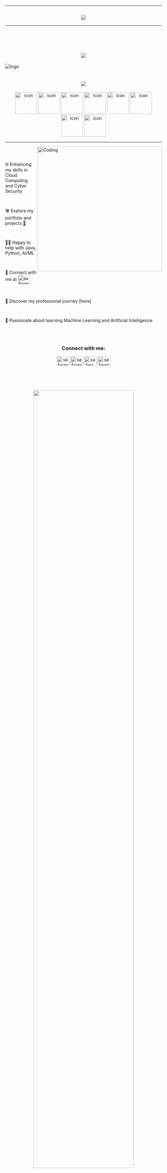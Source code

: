 <hr/>
<h2 align="center"><img src="Images/mobile-4.jfif"></h2>
<hr/>
<br><br>
<h1 align="center">
    <img src="https://readme-typing-svg.herokuapp.com?font=Sedan+SC&pause=1000&color=73AEF7&center=true&random=false&width=500&height=80&lines=Hello+!"/>
</h1>
<!--[![MasterHead](https://firebasestorage.googleapis.com/v0/b/flexi-coding.appspot.com/o/dempgi7-520f8d5f-63d4-4453-8822-dbc149ae27f8.gif?alt=media&token=91c0c7b2-93c3-4029-b011-1a8703c5730d)](https://rishavchanda.io)
-->
<img src="logo.png" alt="logo">

<h1 align="center">
    <img src="https://readme-typing-svg.herokuapp.com?font=Jost&pause=1000&center=true&random=false&width=435&lines=I'm+a+Fervent+AI+Developer!"/>
</h1>




<!--<p align="left"> <a href="https://x.com/SafwanNasir49" target="blank"><img src="https://img.shields.io/twitter/follow/Safwan Nasir?logo=twitter&style=for-the-badge" alt="SafwanNasir"  </p>-->

<div align="center">
  <img src="https://techstack-generator.vercel.app/java-icon.svg" alt="icon" width="70" height="70" />
  <img src="https://techstack-generator.vercel.app/python-icon.svg" alt="icon" width="70" height="70" />
    <img src="https://techstack-generator.vercel.app/js-icon.svg" alt="icon"width="70" height="70" />
    <img src="https://techstack-generator.vercel.app/mysql-icon.svg" alt="icon" width="70" height="70" />
    <img src="https://techstack-generator.vercel.app/prettier-icon.svg" alt="icon" width="70" height="70" />
  <img src="https://techstack-generator.vercel.app/github-icon.svg" alt="icon" width="70" height="70" />
  <img src="https://techstack-generator.vercel.app/aws-icon.svg" alt="icon" width="70" height="70" />
  <img src="https://techstack-generator.vercel.app/react-icon.svg" alt="icon" width="70" height="70" />
</div>
<hr/>


<img align="right" alt="Coding" width="400" src="https://user-images.githubusercontent.com/74038190/229223263-cf2e4b07-2615-4f87-9c38-e37600f8381a.gif">
<br><br>


🌐 Enhancing my skills in Cloud Computing and Cyber Security

<br>

🛠️ Explore my portfolio and projects <a href="https://safwannasir49.github.io/Portfolio" target="_blank">💼</a>





<br>

🧑‍🏫 Happy to help with Java, Python, AI/ML

<br>

📧 Connect with me at <a href="mailto:safwannasir49@gmail.com" target="blank">
    <img align="center" src="https://www.svgrepo.com/show/484206/mail.svg" alt="safwannasir49@gmail.com" height="30" width="40" />
</a>



<br>

📜 Discover my professional journey [here]

<br>

🌱 Passionate about learning Machine Learning and Artificial Intelligence


<br><br>

<h3 align="center">Connect with me:</h3>
<p align="center">
       <a href="mailto:safwannasir49@gmail.com" target="blank">
        <img align="center" src="https://www.svgrepo.com/show/484206/mail.svg" alt="safwannasir49@gmail.com" height="30" width="40" />
    </a>
    <a href="https://twitter.com/SafwanNasir49" target="blank">
        <img align="center" src="https://raw.githubusercontent.com/rahuldkjain/github-profile-readme-generator/master/src/images/icons/Social/twitter.svg" alt="safwannasir" height="30" width="40" />
    </a>
    <a href="https://linkedin.com/in/safwan-nasir-955745219" target="blank">
        <img align="center" src="https://raw.githubusercontent.com/rahuldkjain/github-profile-readme-generator/master/src/images/icons/Social/linked-in-alt.svg" alt="safwa_nasir_linkedln" height="30" width="40" />
    </a>
    <a href="https://instagram.com/safwan_nasir_" target="blank">
        <img align="center" src="https://raw.githubusercontent.com/rahuldkjain/github-profile-readme-generator/master/src/images/icons/Social/instagram.svg" alt="safwan_nasir_" height="30" width="40" />
    </a>
</p>


<br><br><br>
<!--
<img align="left" src="https://user-images.githubusercontent.com/65187002/144930161-2f783401-8d27-4fdf-a2f7-cc0ba32f1f1f.gif" width="21%" style="display:inline;">
<img align="right" src="https://user-images.githubusercontent.com/65187002/144930161-2f783401-8d27-4fdf-a2f7-cc0ba32f1f1f.gif" width="21%" style="display:inline;">
-->

<p align="center">
    <img src="https://user-images.githubusercontent.com/74038190/213910845-af37a709-8995-40d6-be59-724526e3c3d7.gif" width="80%">
</p>

<!--<img align="right" alt="Coding" width="400" src="https://user-images.githubusercontent.com/74038190/229223263-cf2e4b07-2615-4f87-9c38-e37600f8381a.gif">
<br>-->

<br><br><br>

<h1 align="center">Technical Stack</h1>
<div align="center">
</div>
<br>
<div style="display: flex; justify-content: center; align-items: center; flex-wrap: wrap; text-align: center;">
   <div align = "center">
        <h2 align="center">Languages</h2>
        <a href="https://www.python.org/" target="_blank" rel="noopener noreferrer nofollow">
            <img src="https://skillicons.dev/icons?i=python" alt="Python" style="width: 40px; height: 40px; margin: 5px;">
        </a>
        <a href="https://www.java.com/" target="_blank" rel="noopener noreferrer nofollow">
            <img src="https://skillicons.dev/icons?i=java" alt="Java" style="width: 40px; height: 40px; margin: 5px;">
        </a>
        <a href="https://flutter.dev/" target="_blank" rel="noopener noreferrer nofollow">
            <img src="https://skillicons.dev/icons?i=flutter" alt="Flutter" style="width: 40px; height: 40px; margin: 5px;">
        </a>
        <a href="https://dart.dev/" target="_blank" rel="noopener noreferrer nofollow">
            <img src="https://skillicons.dev/icons?i=dart" alt="Dart" style="width: 40px; height: 40px; margin: 5px;">
        </a>
        <a href="https://developer.mozilla.org/en-US/docs/Web/HTML" target="_blank" rel="noopener noreferrer nofollow">
            <img src="https://skillicons.dev/icons?i=html" alt="HTML5" style="width: 40px; height: 40px; margin: 5px;">
        </a>
        <a href="https://developer.mozilla.org/en-US/docs/Web/CSS" target="_blank" rel="noopener noreferrer nofollow">
            <img src="https://skillicons.dev/icons?i=css" alt="CSS3" style="width: 40px; height: 40px; margin: 5px;">
        </a>
        <a href="https://developer.mozilla.org/en-US/docs/Web/JavaScript" target="_blank" rel="noopener noreferrer nofollow">
            <img src="https://skillicons.dev/icons?i=javascript" alt="JavaScript" style="width: 40px; height: 40px; margin: 5px;">
        </a>
        <a href="https://www.cprogramming.com/" target="_blank" rel="noopener noreferrer nofollow">
            <img src="https://skillicons.dev/icons?i=c" alt="C Language" style="width: 40px; height: 40px; margin: 5px;">
        </a>
    </div>
        <div align="center">
   <h7>--</h7> 
</div>
        <div align="center">
            <a href="https://www.python.org/" target="_blank" rel="noopener noreferrer nofollow">
                <img src="https://img.shields.io/badge/Python-%233776AB.svg?style=for-the-badge&amp;logo=python&amp;logoColor=white" alt="Python">
            </a>
            <a href="https://www.java.com/" target="_blank" rel="noopener noreferrer nofollow">
                <img src="https://img.shields.io/badge/Java-%23FF5722.svg?style=for-the-badge&amp;logo=java&amp;logoColor=white" alt="Java">
            </a>
            <a href="https://flutter.dev/" target="_blank" rel="noopener noreferrer nofollow">
                <img src="https://img.shields.io/badge/Flutter-%2302569B.svg?style=for-the-badge&amp;logo=flutter&amp;logoColor=white" alt="Flutter">
            </a>
            <a href="https://dart.dev/" target="_blank" rel="noopener noreferrer nofollow">
                <img src="https://img.shields.io/badge/Dart-%230175C2.svg?style=for-the-badge&amp;logo=dart&amp;logoColor=white" alt="Dart">
            </a>
            <a href="https://developer.mozilla.org/en-US/docs/Web/HTML" target="_blank" rel="noopener noreferrer nofollow">
                <img src="https://img.shields.io/badge/HTML5-%23E34F26.svg?style=for-the-badge&amp;logo=html5&amp;logoColor=white" alt="HTML5">
            </a>
            <a href="https://developer.mozilla.org/en-US/docs/Web/CSS" target="_blank" rel="noopener noreferrer nofollow">
                <img src="https://img.shields.io/badge/CSS3-%231572B6.svg?style=for-the-badge&amp;logo=css3&amp;logoColor=white" alt="CSS3">
            </a>
            <a href="https://developer.mozilla.org/en-US/docs/Web/JavaScript" target="_blank" rel="noopener noreferrer nofollow">
                <img src="https://img.shields.io/badge/JavaScript-%23F7DF1E.svg?style=for-the-badge&amp;logo=javascript&amp;logoColor=white" alt="JavaScript">
            </a>
            <a href="https://www.cprogramming.com/" target="_blank" rel="noopener noreferrer nofollow">
                <img src="https://img.shields.io/badge/C-%2300599C.svg?style=for-the-badge&amp;logo=c&amp;logoColor=white" alt="C Language">
            </a>
    </div>
</div>
<hr/>
    <div align="center">
    <h2 align="center">Tools</h2>
    <a href="https://developer.android.com/studio" target="_blank" rel="noopener noreferrer nofollow">
        <img src="https://skillicons.dev/icons?i=androidstudio" alt="Android Studio" style="width: 40px; height: 40px; margin: 5px;">
    </a>
    <a href="https://www.jetbrains.com/idea/" target="_blank" rel="noopener noreferrer nofollow">
        <img src="https://skillicons.dev/icons?i=idea" alt="IntelliJ IDEA" style="width: 40px; height: 40px; margin: 5px;">
    </a>
    <a href="https://jupyter.org/" target="_blank" rel="noopener noreferrer nofollow">
        <img src="https://cdn.icon-icons.com/icons2/2667/PNG/512/jupyter_app_icon_161280.png" alt="Jupyter Notebook" style="width: 40px; height: 40px; margin: 5px;">
    </a>
    <a href="https://icon.icepanel.io/Technology/png-shadow-512/Atom.png" target="_blank" rel="noopener noreferrer nofollow">
        <img src="https://icon.icepanel.io/Technology/png-shadow-512/Atom.png" alt="Atom" style="width: 40px; height: 40px; margin: 5px;">
    </a>
    <a href="https://icon.icepanel.io/Technology/png-shadow-512/GitHub.png" target="_blank" rel="noopener noreferrer nofollow">
        <img src="https://icon.icepanel.io/Technology/png-shadow-512/GitHub.png" alt="GitHub" style="width: 40px; height: 40px; margin: 5px;">
    </a>
    <a href="https://code.visualstudio.com/" target="_blank" rel="noopener noreferrer nofollow">
        <img src="https://skillicons.dev/icons?i=vscode" alt="Visual Studio Code" style="width: 40px; height: 40px; margin: 5px;">
    </a>
    <a href="https://www.jetbrains.com/pycharm/" target="_blank" rel="noopener noreferrer nofollow">
        <img src="https://icon.icepanel.io/Technology/svg/PyCharm.svg" alt="PyCharm" style="width: 40px; height: 40px; margin: 5px;">
    </a>
        <a href="https://app.powerbi.com/singleSignOn?clientSideAuth=0&ru=https%3a%2f%2fapp.powerbi.com%2f%3fclientSideAuth%3d0%26noSignUpCheck%3d1" target="_blank" rel="noopener noreferrer nofollow">
        <img src="https://github.com/microsoft/PowerBI-Icons/blob/main/SVG/Power-BI.svg" alt="PowerBI" style="width: 40px; height: 40px; margin: 5px;">
    </a>
        <a href="https://www.microsoft.com/en-us/microsoft-365/powerpoint" target="_blank" rel="noopener noreferrer nofollow">
    <img src="https://github.com/sempostma/office365-icons/blob/master/svg/powerpoint.svg" alt="Microsoft PowerPoint" style="width: 40px; height: 40px; margin: 5px;">
</a>
        <a href="https://www.microsoft.com/en-us/microsoft-365/excel" target="_blank" rel="noopener noreferrer nofollow">
    <img src="https://github.com/sempostma/office365-icons/blob/master/svg/excel.svg" alt="Microsoft Excel" style="width: 40px; height: 40px; margin: 5px;">
</a>
<a href="https://www.microsoft.com/en-us/microsoft-365/word" target="_blank" rel="noopener noreferrer nofollow">
    <img src="https://github.com/sempostma/office365-icons/blob/master/svg/word.svg" alt="Microsoft Word" style="width: 40px; height: 40px; margin: 5px;">
</a>
    </div>
    <div align="center">
   <h7>--</h7> 
</div>
        <div align="center">
    <div align="center">
        <a href="https://developer.android.com/studio" target="_blank" rel="noopener noreferrer nofollow">
            <img src="https://img.shields.io/badge/Android%20Studio-%233DDC84.svg?style=for-the-badge&amp;logo=android-studio&amp;logoColor=white" alt="Android Studio">
        </a>
        <a href="https://www.jetbrains.com/idea/" target="_blank" rel="noopener noreferrer nofollow">
            <img src="https://img.shields.io/badge/IntelliJ%20IDEA-%23000000.svg?style=for-the-badge&amp;logo=intellij-idea&amp;logoColor=white" alt="IntelliJ IDEA">
        </a>
        <a href="https://jupyter.org/" target="_blank" rel="noopener noreferrer nofollow">
            <img src="https://img.shields.io/badge/Jupyter-%23F37626.svg?style=for-the-badge&amp;logo=jupyter&amp;logoColor=white" alt="Jupyter Notebook">
        </a>
        <a href="https://atom.io/" target="_blank" rel="noopener noreferrer nofollow">
            <img src="https://img.shields.io/badge/Atom-%2366595C.svg?style=for-the-badge&amp;logo=atom&amp;logoColor=white" alt="Atom">
        </a>
        <a href="https://github.com/" target="_blank" rel="noopener noreferrer nofollow">
            <img src="https://img.shields.io/badge/GitHub-%23181717.svg?style=for-the-badge&amp;logo=github&amp;logoColor=white" alt="GitHub">
        </a>
        <a href="https://code.visualstudio.com/" target="_blank" rel="noopener noreferrer nofollow">
            <img src="https://img.shields.io/badge/Visual%20Studio%20Code-%23007ACC.svg?style=for-the-badge&amp;logo=visual-studio-code&amp;logoColor=white" alt="Visual Studio Code">
        </a>
        <a href="https://www.jetbrains.com/pycharm/" target="_blank" rel="noopener noreferrer nofollow">
            <img src="https://img.shields.io/badge/PyCharm-%23000000.svg?style=for-the-badge&amp;logo=pycharm&amp;logoColor=white" alt="PyCharm">
        </a>
        <a href="https://powerbi.microsoft.com/" target="_blank" rel="noopener noreferrer nofollow">
    <img src="https://img.shields.io/badge/Power%20BI-F2C811.svg?style=for-the-badge&logo=power-bi&logoColor=black" alt="Power BI">
</a>
<a href="https://www.microsoft.com/en-us/microsoft-365/powerpoint" target="_blank" rel="noopener noreferrer nofollow">
    <img src="https://img.shields.io/badge/Microsoft%20PowerPoint-B7472A.svg?style=for-the-badge&logo=microsoft-powerpoint&logoColor=white" alt="Microsoft PowerPoint">
</a>
<a href="https://www.microsoft.com/en-us/microsoft-365/excel" target="_blank" rel="noopener noreferrer nofollow">
    <img src="https://img.shields.io/badge/Microsoft%20Excel-217346.svg?style=for-the-badge&logo=microsoft-excel&logoColor=white" alt="Microsoft Excel">
</a>
<a href="https://www.microsoft.com/en-us/microsoft-365/word" target="_blank" rel="noopener noreferrer nofollow">
    <img src="https://img.shields.io/badge/Microsoft%20Word-2B579A.svg?style=for-the-badge&logo=microsoft-word&logoColor=white" alt="Microsoft Word">
</a>
</div>
</div>
<hr/>
    <div align="center">
        <h2 align="center">Databases</h2>
        <a href="https://www.mysql.com/" target="_blank" rel="noopener noreferrer nofollow">
            <img src="https://skillicons.dev/icons?i=mysql" alt="MySQL" style="width: 40px; height: 40px; margin: 5px;">
        </a>
        <a href="https://www.mongodb.com/" target="_blank" rel="noopener noreferrer nofollow">
            <img src="https://skillicons.dev/icons?i=mongodb" alt="MongoDB" style="width: 40px; height: 40px; margin: 5px;">
        </a>
    </div>
        <div align="center">
    <div align="center">
        <a href="https://www.mysql.com/" target="_blank" rel="noopener noreferrer nofollow">
            <img src="https://img.shields.io/badge/MySQL-%2300758F.svg?style=for-the-badge&amp;logo=mysql&amp;logoColor=white" alt="MySQL">
        </a>
        <a href="https://www.mongodb.com/" target="_blank" rel="noopener noreferrer nofollow">
            <img src="https://img.shields.io/badge/MongoDB-%234EA94B.svg?style=for-the-badge&amp;logo=mongodb&amp;logoColor=white" alt="MongoDB">
        </a>
</div>
    </div>
</div>

<hr/>
<h2 align="center">Developer / Forums</h2>
<div align="center">
<a target="_blank" rel="noopener noreferrer nofollow" href="https://www.hackerrank.com/profile/safwannasir49">
    <img src="https://img.shields.io/badge/HackerRank-2EC866?style=for-the-badge&logo=hackerrank&logoColor=white" alt="HackerRank" />
</a>

<a target="_blank" rel="noopener noreferrer nofollow" href="https://leetcode.com/">
    <img src="https://img.shields.io/badge/LeetCode-FFA116?style=for-the-badge&logo=leetcode&logoColor=black" alt="LeetCode" />
</a>
<a target="_blank" rel="noopener noreferrer nofollow" href="https://www.geeksforgeeks.org/user/safwannasir49/?utm_source=geeksforgeeks&utm_medium=my_profile&utm_campaign=auth_user">
    <img src="https://img.shields.io/badge/GeeksforGeeks-0F9D58?style=for-the-badge&logo=geeksforgeeks&logoColor=white" alt="GeeksforGeeks" />
</a>
<a target="_blank" rel="noopener noreferrer nofollow" href="https://takeuforward.org/">
    <img src="https://img.shields.io/badge/Strivers-FF0000?style=for-the-badge&logo=strivers&logoColor=white" alt="Strivers" />
</a>
<a target="_blank" rel="noopener noreferrer nofollow" href="https://coderbyte.com/profile/safwannasir49">
    <img src="https://img.shields.io/badge/CoderByte-ADD8E6?style=for-the-badge&logo=coderbyte&logoColor=white" alt="CoderByte" />
</a>
<a target="_blank" rel="noopener noreferrer nofollow" href="https://app.codility.com/programmers/">
    <img src="https://img.shields.io/badge/Codility-black?style=for-the-badge" alt="Codility" />
</a>
</div>
<hr/>
  <div align="center">
        <h2 align="center">Machine Learning / Deep Learning</h2>
        <a href="https://scikit-learn.org/" target="_blank" rel="noopener noreferrer nofollow">
        <img src="https://icon.icepanel.io/Technology/svg/scikit-learn.svg" alt="Scikit-Learn" style="width: 38px; height: 38px; margin: 5px;">
    </a>
    <a href="https://www.tensorflow.org/" target="_blank" rel="noopener noreferrer nofollow">
        <img src="https://icon.icepanel.io/Technology/svg/TensorFlow.svg" alt="TensorFlow" style="width: 38px; height: 38px; margin: 5px;">
    </a>
    <a href="https://pytorch.org/" target="_blank" rel="noopener noreferrer nofollow">
        <img src="https://icon.icepanel.io/Technology/svg/PyTorch.svg" alt="PyTorch" style="width: 38px; height: 38px; margin: 5px;">
    </a>
    <a href="https://pandas.pydata.org/" target="_blank" rel="noopener noreferrer nofollow">
        <img src="https://icon.icepanel.io/Technology/svg/Pandas.svg" alt="Pandas" style="width: 38px; height: 38px; margin: 5px;">
    </a>
    <a href="https://numpy.org/" target="_blank" rel="noopener noreferrer nofollow">
        <img src="https://icon.icepanel.io/Technology/svg/NumPy.svg" alt="NumPy" style="width: 38px; height: 38px; margin: 5px;">
    </a>
    <a href="https://matplotlib.org/" target="_blank" rel="noopener noreferrer nofollow">
        <img src="https://icon.icepanel.io/Technology/svg/Matplotlib.svg" alt="Matplotlib" style="width: 38px; height: 38px; margin: 5px;">
    </a>
    <a href="https://opencv.org/" target="_blank" rel="noopener noreferrer nofollow">
        <img src="https://icon.icepanel.io/Technology/svg/OpenCV.svg" alt="OpenCV" style="width: 38px; height: 38px; margin: 5px;">
    </a>
    <a href="https://www.scipy.org/" target="_blank" rel="noopener noreferrer nofollow">
        <img src="https://icons.iconarchive.com/icons/simpleicons-team/simple/256/scipy-icon.png" alt="SciPy" style="width: 38px; height: 38px; margin: 5px;">
    </a>
       <a href="https://keras.io/" target="_blank" rel="noopener noreferrer nofollow">
        <img src="https://icon.icepanel.io/Technology/svg/Keras.svg" alt="Keras" style="width: 38px; height: 38px; margin: 5px;">
    </a>
    <a href="https://www.nltk.org/" target="_blank" rel="noopener noreferrer nofollow">
        <img src="https://miro.medium.com/v2/resize:fit:1400/1*-dNH8WI8Oy3etClaRvRCgw.png" alt="NLTK" style="width: 60px; height: 38px; margin: 5px;">
    </a>
  </div>
  <div align="center">
   <h7>--</h7> 
</div>
      <div align="center">
    <div style="margin: 20px;">
<a href="https://numpy.org/" target="_blank" rel="noopener noreferrer nofollow">
    <img src="https://img.shields.io/badge/NumPy-%23013243.svg?style=for-the-badge&logo=numpy&logoColor=white" alt="NumPy" style="height: 25px;">
</a><a href="https://pandas.pydata.org/" target="_blank" rel="noopener noreferrer nofollow">
    <img src="https://img.shields.io/badge/Pandas-%23150458.svg?style=for-the-badge&logo=pandas&logoColor=white" alt="Pandas" style="height: 25px;">
</a><a href="https://www.scipy.org/" target="_blank" rel="noopener noreferrer nofollow">
    <img src="https://img.shields.io/badge/SciPy-%230C5D8C.svg?style=for-the-badge&logo=scipy&logoColor=white" alt="SciPy" style="height: 25px;">
</a><a href="https://www.nltk.org/" target="_blank" rel="noopener noreferrer nofollow">
    <img src="https://img.shields.io/badge/NLTK-%2342B029.svg?style=for-the-badge&logo=nltk&logoColor=white" alt="NLTK" style="height: 25px;">
</a><a href="https://keras.io/" target="_blank" rel="noopener noreferrer nofollow">
    <img src="https://img.shields.io/badge/Keras-%23D00000.svg?style=for-the-badge&logo=Keras&logoColor=white" alt="Keras" style="height: 25px;">
</a><a href="https://matplotlib.org/" target="_blank" rel="noopener noreferrer nofollow">
    <img src="https://img.shields.io/badge/Matplotlib-%230076C6.svg?style=for-the-badge&logo=matplotlib&logoColor=white" alt="Matplotlib" style="height: 25px;">
</a><a href="https://scikit-learn.org/" target="_blank" rel="noopener noreferrer nofollow">
    <img src="https://img.shields.io/badge/Scikit--Learn-%234AB471.svg?style=for-the-badge&logo=scikit-learn&logoColor=white" alt="Scikit-Learn" style="height: 25px;">
</a><a href="https://pytorch.org/" target="_blank" rel="noopener noreferrer nofollow">
    <img src="https://img.shields.io/badge/PyTorch-%23EE4C2C.svg?style=for-the-badge&logo=PyTorch&logoColor=white" alt="PyTorch" style="height: 25px;">
</a><a href="https://www.tensorflow.org/" target="_blank" rel="noopener noreferrer nofollow">
    <img src="https://img.shields.io/badge/TensorFlow-%23FF6F00.svg?style=for-the-badge&logo=TensorFlow&logoColor=white" alt="TensorFlow" style="height: 25px;">
</a><a href="https://opencv.org/" target="_blank" rel="noopener noreferrer nofollow">
    <img src="https://img.shields.io/badge/OpenCV-%2312100E.svg?style=for-the-badge&logo=opencv&logoColor=white" alt="OpenCV" style="height: 25px;">
</a><a href="https://www.crummy.com/software/BeautifulSoup/" target="_blank" rel="noopener noreferrer nofollow">
    <img src="https://img.shields.io/badge/Beautiful%20Soup-%23FFD700.svg?style=for-the-badge&logo=BeautifulSoup&logoColor=white" alt="Beautiful Soup" style="height: 25px;">
</a><a href="https://docs.python-requests.org/" target="_blank" rel="noopener noreferrer nofollow">
    <img src="https://img.shields.io/badge/Requests-%2300CCFF.svg?style=for-the-badge&logo=python&logoColor=white" alt="Requests" style="height: 25px;">
</a>
</div>
    </div>
    <hr/> 
    <br>

<br>
<table border="0" style="margin-top:30px; border:0px; width: 100%;" class="mt-4">
<div align="center">
        <img src="Images/mobile-2.gif" alt="Octocat" style="width: 80%; max-width: 200px; height: auto;">
    </div>
    
<br>
<br>
<br>
<h2 align="center">Challenges</h2>
<h1 align="center">
 <img src="https://readme-typing-svg.herokuapp.com?font=Fira+Code&size=15&pause=1000&color=E9F3F7&center=true&vCenter=true&random=false&width=435&lines=Click+On+Badge+Icons+Below+%E2%AC%87%EF%B8%8F"/>
</h1>
<hr/>
 <div align="center">
        <h3>Languages</h3>
        <a href="https://github.com/safwannasir49/100-days-of-python" target="_blank" rel="noopener noreferrer nofollow">
    <img src="https://img.shields.io/badge/100%20Days%20of%20Python-%233776AB.svg?style=for-the-badge&logo=python&logoColor=white" alt="100 Days of Python" style="height: 25px;">
</a>
     <a href="https://github.com/safwannasir49/100-days-of-java" target="_blank" rel="noopener noreferrer nofollow">
    <img src="https://img.shields.io/badge/100%20Days%20of%20Java-%23F89820.svg?style=for-the-badge&logo=coffeescript&logoColor=white" alt="100 Days of Java" style="height: 25px;">
</a>
    </div>
    <br>
    <div align="center">
    <h3>Leetcode</h3>
<a href="https://github.com/yourusername/leetcode-75" target="_blank" rel="noopener noreferrer nofollow">
    <img src="https://img.shields.io/badge/Leetcode%2075-%23FFA500.svg?style=for-the-badge&logo=leetcode&logoColor=white" alt="Leetcode 75" style="height: 25px;">
</a><a href="https://github.com/yourusername/top-100-liked" target="_blank" rel="noopener noreferrer nofollow">
    <img src="https://img.shields.io/badge/Top%20100%20Liked-%238E44AD.svg?style=for-the-badge&logo=leetcode&logoColor=white" alt="Top 100 Liked" style="height: 25px;">
</a><a href="https://github.com/yourusername/top-interview-150" target="_blank" rel="noopener noreferrer nofollow">
    <img src="https://img.shields.io/badge/Top%20Interview%20150-%234CAF50.svg?style=for-the-badge&logo=leetcode&logoColor=white" alt="Top Interview 150" style="height: 25px;">
</a><a href="https://github.com/yourusername/30-days-of-pandas" target="_blank" rel="noopener noreferrer nofollow">
    <img src="https://img.shields.io/badge/30%20Days%20of%20Pandas-%231506F0.svg?style=for-the-badge&logo=pandas&logoColor=white" alt="30 Days of Pandas" style="height: 25px;">
</a><a href="https://github.com/yourusername/30-days-of-js" target="_blank" rel="noopener noreferrer nofollow">
    <img src="https://img.shields.io/badge/30%20Days%20of%20JS-%23F7DF1E.svg?style=for-the-badge&logo=javascript&logoColor=black" alt="30 Days of JS" style="height: 25px;">
</a>
    </div>
        <br>
<div align="center">
    <h3>100 Days</h3>
    <a href="https://github.com/yourusername/100-days-of-machine-learning" target="_blank" rel="noopener noreferrer nofollow">
    <img src="https://img.shields.io/badge/100%20Days%20of%20Machine%20Learning-%23FF6F00.svg?style=for-the-badge&logo=python&logoColor=white" alt="100 Days of Machine Learning" style="height: 25px;">
</a><a href="https://github.com/yourusername/100-days-of-web-development" target="_blank" rel="noopener noreferrer nofollow">
    <img src="https://img.shields.io/badge/100%20Days%20of%20Web%20Development-%2300ADD8.svg?style=for-the-badge&logo=html5&logoColor=white" alt="100 Days of Web Development" style="height: 25px;">
</a><a href="https://github.com/yourusername/100-days-of-data-analytics" target="_blank" rel="noopener noreferrer nofollow">
    <img src="https://img.shields.io/badge/100%20Days%20of%20Data%20Analytics-%2300BFFF.svg?style=for-the-badge&logo=python&logoColor=white" alt="100 Days of Data Analytics" style="height: 25px;">
</a>
</div>
<br><br><br>
<h3 align="center">
 <img src="https://readme-typing-svg.herokuapp.com?font=Fira+Code&size=15&pause=1000&color=E9F3F7&center=true&vCenter=true&random=false&width=435&lines=Thank+You+For+Inspecting+;My+Work+on+Challanges!+%F0%9F%98%84"/>
</h3>
<hr/>
    <br>
    <div>
        <br><br>
        <div>
            <img src="Images/tech.jpg">
        </div>
        <br><br>
<div align="center">
<h1 align="center">Machine Learning</h1>
<hr/>
<h1 align="center">
 <img src="https://readme-typing-svg.herokuapp.com?font=Fira+Code&size=15&pause=1000&color=E9F3F7&center=true&vCenter=true&random=false&width=435&lines=Click+On+Badge+Icons+Below+%E2%AC%87%EF%B8%8F"/>
</h1>
    </div>
        <br>
    <div align="center">
    <h2 align="center">Data Pre-Processing (Section - 1)</h2>
        <h4>Data Preprocessing in Python & R</h4>
<div align="center">
    <div style="margin-bottom: 20px;">
        <a href="https://github.com/safwannasir49/Data-Preprocessing-in-Python" target="_blank" rel="noopener noreferrer nofollow">
            <img src="https://img.shields.io/badge/Data%20Preprocessing%20in%20Python-%2300A859.svg?style=for-the-badge&logo=python&logoColor=white" alt="Data Preprocessing in Python" style="height: 25px; vertical-align: middle;">
        </a>
          <a href="https://github.com/safwannasir49/Data-Preprocessing-in-R-Studio" target="_blank" rel="noopener noreferrer nofollow">
            <img src="https://img.shields.io/badge/Data%20Preprocessing%20in%20R%20Studio-%23E67E22.svg?style=for-the-badge&logo=r&logoColor=white" alt="Data Preprocessing in R Studio" style="height: 25px; vertical-align: middle;">
        </a>
    </div>
</div>
<br><br><br>
    <h2 align="center">Regression (Section - 2)</h2>
<div align="center">

<!-- Simple Linear Regression -->
<div>
    <h4>Simple Linear Regression</h4>
    <a href="https://github.com/safwannasir49/Simple-Regression-in-Python" target="_blank" rel="noopener noreferrer nofollow">
        <img src="https://img.shields.io/badge/Simple%20Regression%20in%20Python-%23997DFF.svg?style=for-the-badge&logo=python&logoColor=white" alt="Simple Regression in Python" style="height: 25px; vertical-align: middle;">
    </a>
    <a href="https://github.com/safwannasir49/Simple-Regression-in-R-Studio" target="_blank" rel="noopener noreferrer nofollow">
        <img src="https://img.shields.io/badge/Simple%20Regression%20in%20R%20Studio-%23FF7E79.svg?style=for-the-badge&logo=r&logoColor=white" alt="Simple Regression in R Studio" style="height: 25px; vertical-align: middle;">
    </a>
</div>

<!-- Multiple Linear Regression -->
<div>
    <h4>Multiple Linear Regression</h4>
    <a href="https://github.com/safwannasir49/Multiple-Linear-Regression-in-Python" target="_blank" rel="noopener noreferrer nofollow">
        <img src="https://img.shields.io/badge/Multiple%20Linear%20Regression%20in%20Python-%2300A859.svg?style=for-the-badge&logo=python&logoColor=white" alt="Multiple Linear Regression in Python" style="height: 25px; vertical-align: middle;">
    </a>
    <a href="https://github.com/safwannasir49/Multiple-Linear-Regression-in-R-Studio" target="_blank" rel="noopener noreferrer nofollow">
        <img src="https://img.shields.io/badge/Multiple%20Linear%20Regression%20in%20R%20Studio-%23E67E22.svg?style=for-the-badge&logo=r&logoColor=white" alt="Multiple Linear Regression in R Studio" style="height: 25px; vertical-align: middle;">
    </a>
</div>

<!-- Polynomial Regression -->
<div>
    <h4>Polynomial Regression</h4>
    <a href="https://github.com/safwannasir49/Polynomial-Regression-in-Python" target="_blank" rel="noopener noreferrer nofollow">
        <img src="https://img.shields.io/badge/Polynomial%20Regression%20in%20Python-%2300BF6F.svg?style=for-the-badge&logo=python&logoColor=white" alt="Polynomial Regression in Python" style="height: 25px; vertical-align: middle;">
    </a>
    <a href="https://github.com/safwannasir49/Polynomial-Regression-in-R-Studio" target="_blank" rel="noopener noreferrer nofollow">
        <img src="https://img.shields.io/badge/Polynomial%20Regression%20in%20R%20Studio-%23FF6D3A.svg?style=for-the-badge&logo=r&logoColor=white" alt="Polynomial Regression in R Studio" style="height: 25px; vertical-align: middle;">
    </a>
</div>

<!-- Decision Tree Regression -->
<div>
    <h4>Decision Tree Regression</h4>
    <a href="https://github.com/safwannasir49/Decision-Tree-Regression-in-Python" target="_blank" rel="noopener noreferrer nofollow">
        <img src="https://img.shields.io/badge/Decision%20Tree%20Regression%20in%20Python-%23000000.svg?style=for-the-badge&logo=python&logoColor=white" alt="Decision Tree Regression in Python" style="height: 25px; vertical-align: middle;">
    </a>
    <a href="https://github.com/safwannasir49/Decision-Tree-Regression-in-R-Studio" target="_blank" rel="noopener noreferrer nofollow">
        <img src="https://img.shields.io/badge/Decision%20Tree%20Regression%20in%20R%20Studio-%234F5D75.svg?style=for-the-badge&logo=r&logoColor=white" alt="Decision Tree Regression in R Studio" style="height: 25px; vertical-align: middle;">
    </a>
</div>

<!-- Random Forest Regression -->
<div>
    <h4>Random Forest Regression</h4>
    <a href="https://github.com/safwannasir49/Random-Forest-Regression-in-Python" target="_blank" rel="noopener noreferrer nofollow">
        <img src="https://img.shields.io/badge/Random%20Forest%20Regression%20in%20Python-%23FF3C38.svg?style=for-the-badge&logo=python&logoColor=white" alt="Random Forest Regression in Python" style="height: 25px; vertical-align: middle;">
    </a>
    <a href="https://github.com/safwannasir49/Random-Forest-Regression-in-R-Studio" target="_blank" rel="noopener noreferrer nofollow">
        <img src="https://img.shields.io/badge/Random%20Forest%20Regression%20in%20R%20Studio-%23A155B9.svg?style=for-the-badge&logo=r&logoColor=white" alt="Random Forest Regression in R Studio" style="height: 25px; vertical-align: middle;">
    </a>
</div>

<!-- Regression Model Selection -->
<div>
    <h4>Regression Model Selection</h4>
    <a href="https://github.com/safwannasir49/Regression-Model-Selection-in-Python" target="_blank" rel="noopener noreferrer nofollow">
        <img src="https://img.shields.io/badge/Regression%20Model%20Selection%20in%20Python-%2332C1CD.svg?style=for-the-badge&logo=python&logoColor=white" alt="Regression Model Selection in Python" style="height: 25px; vertical-align: middle;">
    </a>
    <a href="https://github.com/safwannasir49/Regression-Model-Selection-in-R-Studio" target="_blank" rel="noopener noreferrer nofollow">
        <img src="https://img.shields.io/badge/Regression%20Model%20Selection%20in%20R%20Studio-%23EE8434.svg?style=for-the-badge&logo=r&logoColor=white" alt="Regression Model Selection in R Studio" style="height: 25px; vertical-align: middle;">
    </a>
</div>

</div><!-- Support Vector Regression (SVR) -->
<div>
    <h4>Support Vector Regression (SVR)</h4>
    <a href="https://github.com/safwannasir49/SVR-in-Python" target="_blank" rel="noopener noreferrer nofollow">
        <img src="https://img.shields.io/badge/SVR%20in%20Python-%23F4A259.svg?style=for-the-badge&logo=python&logoColor=white" alt="SVR in Python" style="height: 25px; vertical-align: middle;">
    </a>
    <a href="https://github.com/safwannasir49/SVR-in-R-Studio" target="_blank" rel="noopener noreferrer nofollow">
        <img src="https://img.shields.io/badge/SVR%20in%20R%20Studio-%2389D329.svg?style=for-the-badge&logo=r&logoColor=white" alt="SVR in R Studio" style="height: 25px; vertical-align: middle;">
    </a>
</div>
<br><br><br><br>
<h2 align="center">Classification (Section - 3)</h2>
<!-- Logistic Regression -->
<div>
    <h4>Logistic Regression</h4>
    <a href="https://github.com/safwannasir49/Logistic-Regression-in-Python" target="_blank" rel="noopener noreferrer nofollow">
        <img src="https://img.shields.io/badge/Logistic%20Regression%20in%20Python-%234CAF50.svg?style=for-the-badge&logo=python&logoColor=white" alt="Logistic Regression in Python" style="height: 25px; vertical-align: middle;">
    </a>
    <a href="https://github.com/safwannasir49/Logistic-Regression-in-R-Studio" target="_blank" rel="noopener noreferrer nofollow">
        <img src="https://img.shields.io/badge/Logistic%20Regression%20in%20R%20Studio-%23E91E63.svg?style=for-the-badge&logo=r&logoColor=white" alt="Logistic Regression in R Studio" style="height: 25px; vertical-align: middle;">
    </a>
</div>
<!-- Decision Tree Classification -->
<div>
    <h4>Decision Tree Classification</h4>
    <a href="https://github.com/safwannasir49/Decision-Tree-Classification-in-Python" target="_blank" rel="noopener noreferrer nofollow">
        <img src="https://img.shields.io/badge/Decision%20Tree%20Classification%20in%20Python-%23008000.svg?style=for-the-badge&logo=python&logoColor=white" alt="Decision Tree Classification in Python" style="height: 25px; vertical-align: middle;">
    </a>
    <a href="https://github.com/safwannasir49/Decision-Tree-Classification-in-R-Studio" target="_blank" rel="noopener noreferrer nofollow">
        <img src="https://img.shields.io/badge/Decision%20Tree%20Classification%20in%20R%20Studio-%23FF4500.svg?style=for-the-badge&logo=r&logoColor=white" alt="Decision Tree Classification in R Studio" style="height: 25px; vertical-align: middle;">
    </a>
</div>

<!-- Random Forest Classification -->
<div>
    <h4>Random Forest Classification</h4>
    <a href="https://github.com/safwannasir49/Random-Forest-Classification-in-Python" target="_blank" rel="noopener noreferrer nofollow">
        <img src="https://img.shields.io/badge/Random%20Forest%20Classification%20in%20Python-%234B0082.svg?style=for-the-badge&logo=python&logoColor=white" alt="Random Forest Classification in Python" style="height: 25px; vertical-align: middle;">
    </a>
    <a href="https://github.com/safwannasir49/Random-Forest-Classification-in-R-Studio" target="_blank" rel="noopener noreferrer nofollow">
        <img src="https://img.shields.io/badge/Random%20Forest%20Classification%20in%20R%20Studio-%23DC143C.svg?style=for-the-badge&logo=r&logoColor=white" alt="Random Forest Classification in R Studio" style="height: 25px; vertical-align: middle;">
    </a>
</div>
<!-- Kernel SVM -->
<div>
    <h4>Kernel SVM</h4>
    <a href="https://github.com/safwannasir49/Kernel-SVM-in-Python" target="_blank" rel="noopener noreferrer nofollow">
        <img src="https://img.shields.io/badge/Kernel%20SVM%20in%20Python-%23008080.svg?style=for-the-badge&logo=python&logoColor=white" alt="Kernel SVM in Python" style="height: 25px; vertical-align: middle;">
    </a>
    <a href="https://github.com/safwannasir49/Kernel-SVM-in-R-Studio" target="_blank" rel="noopener noreferrer nofollow">
        <img src="https://img.shields.io/badge/Kernel%20SVM%20in%20R%20Studio-%232E8B57.svg?style=for-the-badge&logo=r&logoColor=white" alt="Kernel SVM in R Studio" style="height: 25px; vertical-align: middle;">
    </a>
</div>

<!-- Naive Bayes -->
<div>
    <h4>Naive Bayes</h4>
    <a href="https://github.com/safwannasir49/Naive-Bayes-in-Python" target="_blank" rel="noopener noreferrer nofollow">
        <img src="https://img.shields.io/badge/Naive%20Bayes%20in%20Python-%23DA70D6.svg?style=for-the-badge&logo=python&logoColor=white" alt="Naive Bayes in Python" style="height: 25px; vertical-align: middle;">
    </a>
    <a href="https://github.com/safwannasir49/Naive-Bayes-in-R-Studio" target="_blank" rel="noopener noreferrer nofollow">
        <img src="https://img.shields.io/badge/Naive%20Bayes%20in%20R%20Studio-%238B008B.svg?style=for-the-badge&logo=r&logoColor=white" alt="Naive Bayes in R Studio" style="height: 25px; vertical-align: middle;">
    </a>
</div>

<!-- K-Nearest Neighbors (KNN) -->
<div>
    <h4>K-Nearest Neighbors (KNN)</h4>
    <a href="https://github.com/safwannasir49/KNN-in-Python" target="_blank" rel="noopener noreferrer nofollow">
        <img src="https://img.shields.io/badge/KNN%20in%20Python-%237B68EE.svg?style=for-the-badge&logo=python&logoColor=white" alt="KNN in Python" style="height: 25px; vertical-align: middle;">
    </a>
    <a href="https://github.com/safwannasir49/KNN-in-R-Studio" target="_blank" rel="noopener noreferrer nofollow">
        <img src="https://img.shields.io/badge/KNN%20in%20R%20Studio-%233C69E7.svg?style=for-the-badge&logo=r&logoColor=white" alt="KNN in R Studio" style="height: 25px; vertical-align: middle;">
    </a>
</div>

<!-- Support Vector Machine (SVM) -->
<div>
    <h4>Support Vector Machine (SVM)</h4>
    <a href="https://github.com/safwannasir49/SVM-in-Python" target="_blank" rel="noopener noreferrer nofollow">
        <img src="https://img.shields.io/badge/SVM%20in%20Python-%23FF6347.svg?style=for-the-badge&logo=python&logoColor=white" alt="SVM in Python" style="height: 25px; vertical-align: middle;">
    </a>
    <a href="https://github.com/safwannasir49/SVM-in-R-Studio" target="_blank" rel="noopener noreferrer nofollow">
        <img src="https://img.shields.io/badge/SVM%20in%20R%20Studio-%238A2BE2.svg?style=for-the-badge&logo=r&logoColor=white" alt="SVM in R Studio" style="height: 25px; vertical-align: middle;">
    </a>
</div>
<br><br><br><br>
<h2 align="center">Clustering (Section - 4)</h2>
<div align="center">

<!-- K-Means Clustering -->
<div>
    <h4>K-Means Clustering</h4>
    <a href="https://github.com/safwannasir49/K-Means-Clustering-in-Python" target="_blank" rel="noopener noreferrer nofollow">
        <img src="https://img.shields.io/badge/K%20Means%20Clustering%20in%20Python-%23FFD700.svg?style=for-the-badge&logo=python&logoColor=white" alt="K Means Clustering in Python" style="height: 25px; vertical-align: middle;">
    </a>
    <a href="https://github.com/safwannasir49/K-Means-Clustering-in-R-Studio" target="_blank" rel="noopener noreferrer nofollow">
        <img src="https://img.shields.io/badge/K%20Means%20Clustering%20in%20R%20Studio-%23FF4500.svg?style=for-the-badge&logo=r&logoColor=white" alt="K Means Clustering in R Studio" style="height: 25px; vertical-align: middle;">
    </a>
</div>

<!-- Hierarchical Clustering -->
<div>
    <h4>Hierarchical Clustering</h4>
    <a href="https://github.com/safwannasir49/Hierarchical-Clustering-in-Python" target="_blank" rel="noopener noreferrer nofollow">
        <img src="https://img.shields.io/badge/Hierarchical%20Clustering%20in%20Python-%234B0082.svg?style=for-the-badge&logo=python&logoColor=white" alt="Hierarchical Clustering in Python" style="height: 25px; vertical-align: middle;">
    </a>
    <a href="https://github.com/safwannasir49/Hierarchical-Clustering-in-R-Studio" target="_blank" rel="noopener noreferrer nofollow">
        <img src="https://img.shields.io/badge/Hierarchical%20Clustering%20in%20R%20Studio-%23DC143C.svg?style=for-the-badge&logo=r&logoColor=white" alt="Hierarchical Clustering in R Studio" style="height: 25px; vertical-align: middle;">
    </a>
</div>

</div>
<br><br><br><br>
<h2 align="center">Association Rule Learning (Section - 5)</h2>
<div align="center">

<!-- Apriori -->
<div>
    <h4>Apriori</h4>
    <a href="https://github.com/safwannasir49/Apriori-in-Python" target="_blank" rel="noopener noreferrer nofollow">
        <img src="https://img.shields.io/badge/Apriori%20in%20Python-%23008000.svg?style=for-the-badge&logo=python&logoColor=white" alt="Apriori in Python" style="height: 25px; vertical-align: middle;">
    </a>
    <a href="https://github.com/safwannasir49/Apriori-in-R-Studio" target="_blank" rel="noopener noreferrer nofollow">
        <img src="https://img.shields.io/badge/Apriori%20in%20R%20Studio-%23006400.svg?style=for-the-badge&logo=r&logoColor=white" alt="Apriori in R Studio" style="height: 25px; vertical-align: middle;">
    </a>
</div>

<!-- Eclat -->
<div>
    <h4>Eclat</h4>
    <a href="https://github.com/safwannasir49/Eclat-in-Python" target="_blank" rel="noopener noreferrer nofollow">
        <img src="https://img.shields.io/badge/Eclat%20in%20Python-%23B22222.svg?style=for-the-badge&logo=python&logoColor=white" alt="Eclat in Python" style="height: 25px; vertical-align: middle;">
    </a>
    <a href="https://github.com/safwannasir49/Eclat-in-R-Studio" target="_blank" rel="noopener noreferrer nofollow">
        <img src="https://img.shields.io/badge/Eclat%20in%20R%20Studio-%23A52A2A.svg?style=for-the-badge&logo=r&logoColor=white" alt="Eclat in R Studio" style="height: 25px; vertical-align: middle;">
    </a>
</div>

</div>
<br><br><br><br>
<h2 align="center">Reinforcement Learning (Section - 6)</h2>
<div align="center">

<!-- Upper Confidence Bound (UCB) -->
<div>
    <h4>Upper Confidence Bound (UCB)</h4>
    <a href="https://github.com/safwannasir49/UCB-in-Python" target="_blank" rel="noopener noreferrer nofollow">
        <img src="https://img.shields.io/badge/UCB%20in%20Python-%23DAA520.svg?style=for-the-badge&logo=python&logoColor=white" alt="UCB in Python" style="height: 25px; vertical-align: middle;">
    </a>
    <a href="https://github.com/safwannasir49/UCB-in-R-Studio" target="_blank" rel="noopener noreferrer nofollow">
        <img src="https://img.shields.io/badge/UCB%20in%20R%20Studio-%238B4513.svg?style=for-the-badge&logo=r&logoColor=white" alt="UCB in R Studio" style="height: 25px; vertical-align: middle;">
    </a>
</div>

<!-- Thompson Sampling -->
<div>
    <h4>Thompson Sampling</h4>
    <a href="https://github.com/safwannasir49/Thompson-Sampling-in-Python" target="_blank" rel="noopener noreferrer nofollow">
        <img src="https://img.shields.io/badge/Thompson%20Sampling%20in%20Python-%23CD5C5C.svg?style=for-the-badge&logo=python&logoColor=white" alt="Thompson Sampling in Python" style="height: 25px; vertical-align: middle;">
    </a>
    <a href="https://github.com/safwannasir49/Thompson-Sampling-in-R-Studio" target="_blank" rel="noopener noreferrer nofollow">
        <img src="https://img.shields.io/badge/Thompson%20Sampling%20in%20R%20Studio-%23D2691E.svg?style=for-the-badge&logo=r&logoColor=white" alt="Thompson Sampling in R Studio" style="height: 25px; vertical-align: middle;">
    </a>
</div>
<br>
</div>
<br><br>
</div>
<h3 align="center">
 <img src="https://readme-typing-svg.herokuapp.com?font=Fira+Code&size=15&pause=1000&color=E9F3F7&center=true&vCenter=true&random=false&width=435&lines=Thank+You+For+Inspecting+;My+Work+on+Machine+Learning!+%F0%9F%98%84"/>
</h3>
<hr/>
 <br><br>
 <div>
     <img src="Images/got.jpg">
 </div>
 <br><br>
 <hr/>
 <br><br><br>
 <h1 align="center">Data Science</h1>
 <h1 align="center">
 <img src="https://readme-typing-svg.herokuapp.com?font=Fira+Code&size=15&pause=1000&color=E9F3F7&center=true&vCenter=true&random=false&width=435&lines=Click+On+Badge+Icons+Below+%E2%AC%87%EF%B8%8F"/>
</h1>
 <hr/>
 <br>
 <div>
<!-- Section - 1 Feilf Of data Science -->
<div align = "center">
    <h3 align="center">Feild of Data Science (Section - 1)</h3>
    <br>
    <a href="https://github.com/safwannasir49/Field-of-Data-Science" target="_blank" rel="noopener noreferrer nofollow">
        <img src="https://img.shields.io/badge/various%20data%20science%20discipline-%234CAF50.svg?style=for-the-badge&logo=python&logoColor=white" alt="Field of Data Science" style="height: 25px; vertical-align: middle;">
    </a>
    <a href="https://github.com/safwannasir49/Field-of-Data-Science" target="_blank" rel="noopener noreferrer nofollow">
        <img src="https://img.shields.io/badge/Connecting%20Data%20Science%20Disciplines-%23FFC107.svg?style=for-the-badge&logo=python&logoColor=white" alt="Connecting Data Science Disciplines" style="height: 25px; vertical-align: middle;">
    </a>
    <a href="https://github.com/safwannasir49/Field-of-Data-Science" target="_blank" rel="noopener noreferrer nofollow">
        <img src="https://img.shields.io/badge/Benefits%20of%20Each%20Discipline-%23FF5722.svg?style=for-the-badge&logo=python&logoColor=white" alt="Benefits of Each Discipline" style="height: 25px; vertical-align: middle;">
    </a>
    <a href="https://github.com/safwannasir49/Field-of-Data-Science" target="_blank" rel="noopener noreferrer nofollow">
        <img src="https://img.shields.io/badge/Popular%20Data%20Science%20Techniques-%239C27B0.svg?style=for-the-badge&logo=python&logoColor=white" alt="Popular Data Science Techniques" style="height: 25px; vertical-align: middle;">
    </a>
    <a href="https://github.com/safwannasir49/Field-of-Data-Science" target="_blank" rel="noopener noreferrer nofollow">
        <img src="https://img.shields.io/badge/Popular%20Data%20Science%20Tools-%23007BFF.svg?style=for-the-badge&logo=python&logoColor=white" alt="Popular Data Science Tools" style="height: 25px; vertical-align: middle;">
    </a>
    <a href="https://github.com/safwannasir49/Field-of-Data-Science" target="_blank" rel="noopener noreferrer nofollow">
        <img src="https://img.shields.io/badge/Debunking%20Common%20Misconceptions-%23E91E63.svg?style=for-the-badge&logo=python&logoColor=white" alt="Debunking Common Misconceptions" style="height: 25px; vertical-align: middle;">
    </a>
</div>
<br><br><br>
<!-- Section - 2 Probability -->
<h3 align = "center">Probability (Section-2)</h3>

<div align = "center">
    <a href="https://github.com/safwannasir49/Field-of-Data-Science" target="_blank" rel="noopener noreferrer nofollow">
        <img src="https://img.shields.io/badge/Introduction-%234CAF50.svg?style=for-the-badge&logo=python&logoColor=white" alt="Introduction" style="height: 25px; vertical-align: middle;">
    </a>
    <a href="https://github.com/safwannasir49/Field-of-Data-Science" target="_blank" rel="noopener noreferrer nofollow">
        <img src="https://img.shields.io/badge/Combinatorics-%23FFC107.svg?style=for-the-badge&logo=python&logoColor=white" alt="Combinatorics" style="height: 25px; vertical-align: middle;">
    </a>
    <a href="https://github.com/safwannasir49/Field-of-Data-Science" target="_blank" rel="noopener noreferrer nofollow">
        <img src="https://img.shields.io/badge/Bayesian%20Inference-%23FF5722.svg?style=for-the-badge&logo=python&logoColor=white" alt="Bayesian Inference" style="height: 25px; vertical-align: middle;">
    </a>
    <a href="https://github.com/safwannasir49/Field-of-Data-Science" target="_blank" rel="noopener noreferrer nofollow">
        <img src="https://img.shields.io/badge/Probability%20in%20Other%20Fields-%239C27B0.svg?style=for-the-badge&logo=python&logoColor=white" alt="Probability in Other Fields" style="height: 25px; vertical-align: middle;">
    </a>
</div>

<br><br>
<!-- Section - 3 Statistics -->
<h3 align="center">Statistics (Section - 3)</h3>

<div align="center">
    <a href="https://github.com/safwannasir49/Field-of-Data-Science" target="_blank" rel="noopener noreferrer nofollow">
        <img src="https://img.shields.io/badge/Descriptive%20Statistics-%234CAF50.svg?style=for-the-badge&logo=python&logoColor=white" alt="Descriptive Statistics" style="height: 25px; vertical-align: middle;">
    </a>
    <a href="https://github.com/safwannasir49/Field-of-Data-Science" target="_blank" rel="noopener noreferrer nofollow">
        <img src="https://img.shields.io/badge/Practical%20Example:%20Descriptive%20Statistics-%23FFC107.svg?style=for-the-badge&logo=python&logoColor=white" alt="Practical Example: Descriptive Statistics" style="height: 25px; vertical-align: middle;">
    </a>
    <a href="https://github.com/safwannasir49/Field-of-Data-Science" target="_blank" rel="noopener noreferrer nofollow">
        <img src="https://img.shields.io/badge/Inferential%20Statistics%20Fundamentals-%23FF5722.svg?style=for-the-badge&logo=python&logoColor=white" alt="Inferential Statistics Fundamentals" style="height: 25px; vertical-align: middle;">
    </a>
    <a href="https://github.com/safwannasir49/Field-of-Data-Science" target="_blank" rel="noopener noreferrer nofollow">
        <img src="https://img.shields.io/badge/Confidence%20Intervals-%239C27B0.svg?style=for-the-badge&logo=python&logoColor=white" alt="Confidence Intervals" style="height: 25px; vertical-align: middle;">
    </a>
    <a href="https://github.com/safwannasir49/Field-of-Data-Science" target="_blank" rel="noopener noreferrer nofollow">
        <img src="https://img.shields.io/badge/Practical%20Example:%20Inferential%20Statistics-%23007BFF.svg?style=for-the-badge&logo=python&logoColor=white" alt="Practical Example: Inferential Statistics" style="height: 25px; vertical-align: middle;">
    </a>
    <a href="https://github.com/safwannasir49/Field-of-Data-Science" target="_blank" rel="noopener noreferrer nofollow">
        <img src="https://img.shields.io/badge/Hypothesis%20Testing-%23E91E63.svg?style=for-the-badge&logo=python&logoColor=white" alt="Hypothesis Testing" style="height: 25px; vertical-align: middle;">
    </a>
    <a href="https://github.com/safwannasir49/Field-of-Data-Science" target="_blank" rel="noopener noreferrer nofollow">
        <img src="https://img.shields.io/badge/Practical%20Example:%20Hypothesis%20Testing-%23FF9800.svg?style=for-the-badge&logo=python&logoColor=white" alt="Practical Example: Hypothesis Testing" style="height: 25px; vertical-align: middle;">
    </a>
</div>

<br><br>
<!-- Section - 4 Python -->
<h3 align="center">Python (Section - 4)</h3>
<div align="center">
    <a href="https://github.com/safwannasir49/Python" target="_blank" rel="noopener noreferrer nofollow">
        <img src="https://img.shields.io/badge/Python-%23FFD700.svg?style=for-the-badge&logo=python&logoColor=white" alt="Python" style="height: 25px; vertical-align: middle;">
    </a>
</div>

<!-- Section - 5 Advanced Statistical Methods -->
<h3 align="center">Advanced Statistical Methods (Section - 5)</h3>
<div align="center">
    <a href="https://github.com/safwannasir49/Advanced-Statistical-Methods" target="_blank" rel="noopener noreferrer nofollow">
        <img src="https://img.shields.io/badge/Advanced%20Statistical%20Methods-%234CAF50.svg?style=for-the-badge&logo=github&logoColor=white" alt="Advanced Statistical Methods" style="height: 25px; vertical-align: middle;">
    </a>
</div>

<!-- Section - 6 Mathematics -->
<h3 align="center">Mathematics (Section - 6)</h3>
<div align="center">
    <a href="https://github.com/safwannasir49/Mathematics" target="_blank" rel="noopener noreferrer nofollow">
        <img src="https://img.shields.io/badge/Mathematics-%237B68EE.svg?style=for-the-badge&logo=github&logoColor=white" alt="Mathematics" style="height: 25px; vertical-align: middle;">
    </a>
</div>

<!-- Section - 7 Deep Learning -->
<h3 align="center">Deep Learning (Section - 7)</h3>
<div align="center">
    <a href="https://github.com/safwannasir49/Deep-Learning" target="_blank" rel="noopener noreferrer nofollow">
        <img src="https://img.shields.io/badge/Deep%20Learning-%23FF7E79.svg?style=for-the-badge&logo=github&logoColor=white" alt="Deep Learning" style="height: 25px; vertical-align: middle;">
    </a>
</div>

<!-- Section - 8 Software Integration -->
<h3 align="center">Software Integration (Section - 8)</h3>
<div align="center">
    <a href="https://github.com/safwannasir49/Software-Integration" target="_blank" rel="noopener noreferrer nofollow">
        <img src="https://img.shields.io/badge/Software%20Integration-%23DAA520.svg?style=for-the-badge&logo=github&logoColor=white" alt="Software Integration" style="height: 25px; vertical-align: middle;">
    </a>
</div>
<h3 align="center">
 <img src="https://readme-typing-svg.herokuapp.com?font=Fira+Code&size=15&pause=1000&color=E9F3F7&center=true&vCenter=true&random=false&width=435&lines=Thank+You+For+Inspecting+;My+Work+on+Data+Science!+%F0%9F%98%84"/>
</h3>
<hr/>
<br><br><br>
 <div align="center">
 <h2>Data Analytics</h2>
     <h1 align="center">
 <img src="https://readme-typing-svg.herokuapp.com?font=Fira+Code&size=15&pause=1000&color=E9F3F7&center=true&vCenter=true&random=false&width=435&lines=Click+On+Badge+Icons+Below+%E2%AC%87%EF%B8%8F"/>
</h1>
 <hr/>
     <br>
     <h3>Data Frames & Datasets, Series and Columns, Index & Sorting, Filetring Data Frames (Section-1)</h3>
     <br>
     <div style="text-align: center;">
    <a href="https://github.com/safwannasir49/Field-of-Data-Science" target="_blank" rel="noopener noreferrer nofollow">
        <img src="https://img.shields.io/badge/DataFrames%20%26%20Datasets-%233776AB.svg?style=for-the-badge&logo=python&logoColor=white" alt="DataFrames & Datasets" style="height: 25px; vertical-align: middle;">
    </a>
    <a href="https://github.com/safwannasir49/Field-of-Data-Science" target="_blank" rel="noopener noreferrer nofollow">
        <img src="https://img.shields.io/badge/Series%20and%20Columns-%234CAF50.svg?style=for-the-badge&logo=python&logoColor=white" alt="Series and Columns" style="height: 25px; vertical-align: middle;">
    </a>
    <a href="https://github.com/safwannasir49/Field-of-Data-Science" target="_blank" rel="noopener noreferrer nofollow">
        <img src="https://img.shields.io/badge/Index%20%26%20Sorting-%23FFC107.svg?style=for-the-badge&logo=python&logoColor=white" alt="Index & Sorting" style="height: 25px; vertical-align: middle;">
    </a>
    <a href="https://github.com/safwannasir49/Field-of-Data-Science" target="_blank" rel="noopener noreferrer nofollow">
        <img src="https://img.shields.io/badge/Filtering%20Data%20Frames-%23FF5722.svg?style=for-the-badge&logo=python&logoColor=white" alt="Filtering Data Frames" style="height: 25px; vertical-align: middle;">
    </a>
</div>
         <br><br><br>
</div>
<h3 align="center">
 <img src="https://readme-typing-svg.herokuapp.com?font=Fira+Code&size=15&pause=1000&color=E9F3F7&center=true&vCenter=true&random=false&width=435&lines=Thank+You+For+Inspecting+;My+Work+on+Data+Analytics!+%F0%9F%98%84"/>
</h3>
     <hr/>
     <br><br><br>
<div align="center">
    <img src="Images/get.gif" style="width: 80%; max-width: 200px; height: auto;">
</div>
 <br><br><br>
 <!--
<div align="center" >
    <img src="Images/saf.jpg">
</div>
 <br><br>
 </div>
 -->
<h2>Curated DSA List</h2>
<hr/>
<div align="center">
<a href="https://leetcode.com/problemset/all/?topicSlugs=tree" target="_blank" rel="noopener noreferrer nofollow">
    <img src="https://img.shields.io/badge/Top%2050%20Tree-%233776AB.svg?style=for-the-badge&logo=leetcode&logoColor=white" alt="Top 50 Tree" style="height: 25px;">
</a><a href="https://leetcode.com/problemset/all/?topicSlugs=graph" target="_blank" rel="noopener noreferrer nofollow">
    <img src="https://img.shields.io/badge/Top%2050%20Graph-%23FF6F00.svg?style=for-the-badge&logo=leetcode&logoColor=white" alt="Top 50 Graph" style="height: 25px;">
</a><a href="https://leetcode.com/problemset/all/?topicSlugs=dynamic-programming" target="_blank" rel="noopener noreferrer nofollow">
    <img src="https://img.shields.io/badge/Top%2050%20DP-%23EE4C2C.svg?style=for-the-badge&logo=leetcode&logoColor=white" alt="Top 50 DP" style="height: 25px;">
</a><a href="https://leetcode.com/problemset/all/?topicSlugs=string" target="_blank" rel="noopener noreferrer nofollow">
    <img src="https://img.shields.io/badge/Top%2050%20String-%2312100E.svg?style=for-the-badge&logo=leetcode&logoColor=white" alt="Top 50 String" style="height: 25px;">
</a><a href="https://leetcode.com/problemset/all/?topicSlugs=array" target="_blank" rel="noopener noreferrer nofollow">
    <img src="https://img.shields.io/badge/Top%2050%20Array-%230076C6.svg?style=for-the-badge&logo=leetcode&logoColor=white" alt="Top 50 Array" style="height: 25px;">
</a><a href="https://leetcode.com/problemset/all/?difficulty=Easy" target="_blank" rel="noopener noreferrer nofollow">
    <img src="https://img.shields.io/badge/Top%2050%20Beginner-%23D00000.svg?style=for-the-badge&logo=leetcode&logoColor=white" alt="Beginners DSA Sheet" style="height: 25px;">
</a>
</div>
    <hr/>
    <br><br><br>
    <div align="center">
    <img src="Images/mobile.jfif" alt="Octocat" style="width: 100%; max-width: 200px; height: auto;">
</div>
<br><br><br>
<hr/>
    
<div>
    <img src="Images/mobile-1.gif" style="width: 100%; max-width: 200px; height: auto;">
</div>
<br>
<div>
<h3 align="left">🏆 GitHub Trophies 🏆</h3>
   <!-- <img src="https://i.imgur.com/dBaSKWF.gif" height="20" width="100%">-->
    <hr/>
<div align="center">
<img src="https://media.tenor.com/0ENB5HuTH0gAAAAi/trophy-beker.gif"  width="100px" height="100px"></div>
<br><br>
  
<div align="center">
<img src="https://github-profile-trophy.vercel.app/?username=safwannasir49&theme=nord&no-bg=true&no-frame=true&row=1&column=4&title=MultiLanguage,Commits,PullRequest,Reviews">
 </div>

<div align="center">
<img src="https://github-profile-trophy.vercel.app/?username=safwannasir49&theme=nord&no-bg=true&no-frame=true&row=1&column=4&title=Repositories,Organizations,Stars,Followers">
 </div>
</div>
 <br><br>
 <p>
     <img src="name.png">
 </p>
 <h2 align="center">Read.Me Stats</h2>
<table>
  <tbody>  
    <tr>
        <td style="width: 50%;" align="center">
            <img src="https://github-readme-stats.vercel.app/api?username=safwannasir49&count_private=true&show_icons=true&theme=dark&rank_icon=github" alt="GitHub Stats"/>
        </td>
        <td style="width: 50%;" align="center">
            <img src="https://github-readme-stats.vercel.app/api/top-langs/?username=safwannasir49&theme=dark&layout=compact&langs_count=10" alt="Top Languages"/>
        </td>
    </tr>
    <tr>
        <td style="width: 100%;" align="center" colspan="2">
            <img src="https://streak-stats.demolab.com/?user=safwannasir49&theme=dark" alt="GitHub Streak"/>
        </td>
    </tr>
    <tr>
        <td style="width: 100%;" align="center" colspan="2">
            <img src="https://github-readme-activity-graph.vercel.app/graph?username=safwannasir49&theme=react" alt="GitHub Activity Graph"/>
        </td>
    </tr>
  </tbody>
</table>
<p align="center">
  <img src="https://github.com/Anmol-Baranwal/Cool-GIFs-For-GitHub/assets/74038190/0c7eb6ed-663b-4ce4-bfbd-18239a38ba1b" style="width: 100%; height: auto;">
</p>
<!--
<div align="center">
  <h2>🐍 My Contributions 🐍</h2>
  <br>
  <img alt="snake eating my contributions" src="https://raw.githubusercontent.com/safwannasir49/safwannasir49/output/github-contribution-grid-snake.svg" />
  <br/><br/><br/>
</div>
-->
<hr/>
<p>
    <img src="SAFWANNASIR.png">
</p>
<hr/>
<img src="https://media.giphy.com/media/LnQjpWaON8nhr21vNW/giphy.gif" width="60"> <em><b>I love connecting with different people</b>, so if you want to say <b>hi, feel free to reach out!</b> :)</em>
<br>


